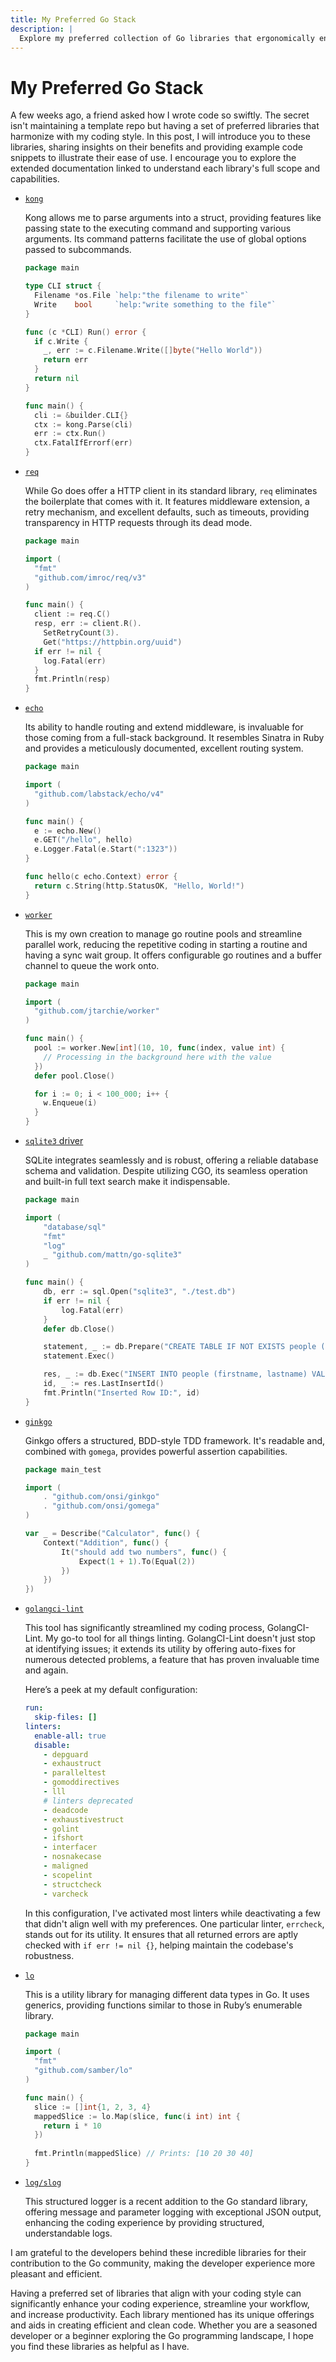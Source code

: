 ```yaml
---
title: My Preferred Go Stack
description: |
  Explore my preferred collection of Go libraries that ergonomically enhance my coding style and streamline the development of Go applications, allowing for efficient and organized coding.
---
```


# My Preferred Go Stack

A few weeks ago, a friend asked how I wrote code so swiftly. The secret isn't
maintaining a template repo but having a set of preferred libraries that
harmonize with my coding style. In this post, I will introduce you to these
libraries, sharing insights on their benefits and providing example code
snippets to illustrate their ease of use. I encourage you to explore the
extended documentation linked to understand each library's full scope and
capabilities.

- [`kong`](https://github.com/alecthomas/kong)

  Kong allows me to parse arguments into a struct, providing features like
  passing state to the executing command and supporting various arguments. Its
  command patterns facilitate the use of global options passed to subcommands.

  ```go
  package main

  type CLI struct {
    Filename *os.File `help:"the filename to write"`
    Write    bool     `help:"write something to the file"`
  }

  func (c *CLI) Run() error {
    if c.Write {
      _, err := c.Filename.Write([]byte("Hello World"))
      return err
    }
    return nil
  }

  func main() {
    cli := &builder.CLI{}
    ctx := kong.Parse(cli)
    err := ctx.Run()
    ctx.FatalIfErrorf(err)
  }
  ```

- [`req`](https://github.com/imroc/req)

  While Go does offer a HTTP client in its standard library, `req` eliminates
  the boilerplate that comes with it. It features middleware extension, a retry
  mechanism, and excellent defaults, such as timeouts, providing transparency in
  HTTP requests through its dead mode.

  ```go
  package main

  import (
    "fmt"
    "github.com/imroc/req/v3"
  )

  func main() {
    client := req.C()
    resp, err := client.R().
      SetRetryCount(3).
      Get("https://httpbin.org/uuid")
    if err != nil {
      log.Fatal(err)
    }
    fmt.Println(resp)
  }
  ```

- [`echo`](https://github.com/labstack/echo)

  Its ability to handle routing and extend middleware, is invaluable for those
  coming from a full-stack background. It resembles Sinatra in Ruby and provides
  a meticulously documented, excellent routing system.

  ```go
  package main

  import (
    "github.com/labstack/echo/v4"
  )

  func main() {
    e := echo.New()
    e.GET("/hello", hello)
    e.Logger.Fatal(e.Start(":1323"))
  }

  func hello(c echo.Context) error {
    return c.String(http.StatusOK, "Hello, World!")
  }
  ```

- [`worker`](https://github.com/jtarchie/worker)

  This is my own creation to manage go routine pools and streamline parallel
  work, reducing the repetitive coding in starting a routine and having a sync
  wait group. It offers configurable go routines and a buffer channel to queue
  the work onto.

  ```go
  package main

  import (
    "github.com/jtarchie/worker"
  )

  func main() {
    pool := worker.New[int](10, 10, func(index, value int) {
      // Processing in the background here with the value
    })
    defer pool.Close()

    for i := 0; i < 100_000; i++ {
      w.Enqueue(i)
    }
  }
  ```

- [`sqlite3` driver](https://github.com/mattn/go-sqlite3)

  SQLite integrates seamlessly and is robust, offering a reliable database
  schema and validation. Despite utilizing CGO, its seamless operation and
  built-in full text search make it indispensable.

  ```go
  package main

  import (
      "database/sql"
      "fmt"
      "log"
      _ "github.com/mattn/go-sqlite3"
  )

  func main() {
      db, err := sql.Open("sqlite3", "./test.db")
      if err != nil {
          log.Fatal(err)
      }
      defer db.Close()

      statement, _ := db.Prepare("CREATE TABLE IF NOT EXISTS people (id INTEGER PRIMARY KEY, firstname TEXT, lastname TEXT)")
      statement.Exec()

      res, _ := db.Exec("INSERT INTO people (firstname, lastname) VALUES (?, ?)", "John", "Doe")
      id, _ := res.LastInsertId()
      fmt.Println("Inserted Row ID:", id)
  }
  ```

- [`ginkgo`](https://github.com/onsi/ginkgo)

  Ginkgo offers a structured, BDD-style TDD framework. It's readable and,
  combined with `gomega`, provides powerful assertion capabilities.

  ```go
  package main_test

  import (
      . "github.com/onsi/ginkgo"
      . "github.com/onsi/gomega"
  )

  var _ = Describe("Calculator", func() {
      Context("Addition", func() {
          It("should add two numbers", func() {
              Expect(1 + 1).To(Equal(2))
          })
      })
  })
  ```

- [`golangci-lint`](https://github.com/golangci/golangci-lint)

  This tool has significantly streamlined my coding process, GolangCI-Lint. My
  go-to tool for all things linting. GolangCI-Lint doesn't just stop at
  identifying issues; it extends its utility by offering auto-fixes for numerous
  detected problems, a feature that has proven invaluable time and again.

  Here’s a peek at my default configuration:

  ```yaml
  run:
    skip-files: []
  linters:
    enable-all: true
    disable:
      - depguard
      - exhaustruct
      - paralleltest
      - gomoddirectives
      - lll
      # linters deprecated
      - deadcode
      - exhaustivestruct
      - golint
      - ifshort
      - interfacer
      - nosnakecase
      - maligned
      - scopelint
      - structcheck
      - varcheck
  ```

  In this configuration, I've activated most linters while deactivating a few
  that didn't align well with my preferences. One particular linter, `errcheck`,
  stands out for its utility. It ensures that all returned errors are aptly
  checked with `if err != nil {}`, helping maintain the codebase's robustness.

- [`lo`](https://github.com/samber/lo)

  This is a utility library for managing different data types in Go. It uses
  generics, providing functions similar to those in Ruby’s enumerable library.

  ```go
  package main

  import (
    "fmt"
    "github.com/samber/lo"
  )

  func main() {
    slice := []int{1, 2, 3, 4}
    mappedSlice := lo.Map(slice, func(i int) int {
      return i * 10
    })
    
    fmt.Println(mappedSlice) // Prints: [10 20 30 40]
  }
  ```

- [`log/slog`](https://go.dev/blog/slog)

  This structured logger is a recent addition to the Go standard library,
  offering message and parameter logging with exceptional JSON output, enhancing
  the coding experience by providing structured, understandable logs.

I am grateful to the developers behind these incredible libraries for their
contribution to the Go community, making the developer experience more pleasant
and efficient.

Having a preferred set of libraries that align with your coding style can
significantly enhance your coding experience, streamline your workflow, and
increase productivity. Each library mentioned has its unique offerings and aids
in creating efficient and clean code. Whether you are a seasoned developer or a
beginner exploring the Go programming landscape, I hope you find these libraries
as helpful as I have.
